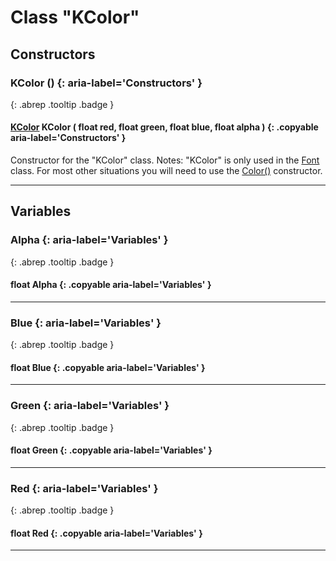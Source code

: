 # Class "KColor"
## Constructors
### KColor () {: aria-label='Constructors' }
[ ](#){: .abrep .tooltip .badge }
#### [KColor](../KColor) KColor ( float red, float green, float blue, float alpha ) {: .copyable aria-label='Constructors' }

Constructor for the "KColor" class.
Notes: "KColor" is only used in the [Font](../Font) class. For most other situations you will need to use the [Color()](../Color) constructor.
___ 
## Variables
### Alpha {: aria-label='Variables' }
[ ](#){: .abrep .tooltip .badge }
#### float Alpha  {: .copyable aria-label='Variables' }

___ 
### Blue {: aria-label='Variables' }
[ ](#){: .abrep .tooltip .badge }
#### float Blue  {: .copyable aria-label='Variables' }

___ 
### Green {: aria-label='Variables' }
[ ](#){: .abrep .tooltip .badge }
#### float Green  {: .copyable aria-label='Variables' }

___ 
### Red {: aria-label='Variables' }
[ ](#){: .abrep .tooltip .badge }
#### float Red  {: .copyable aria-label='Variables' }

___ 
